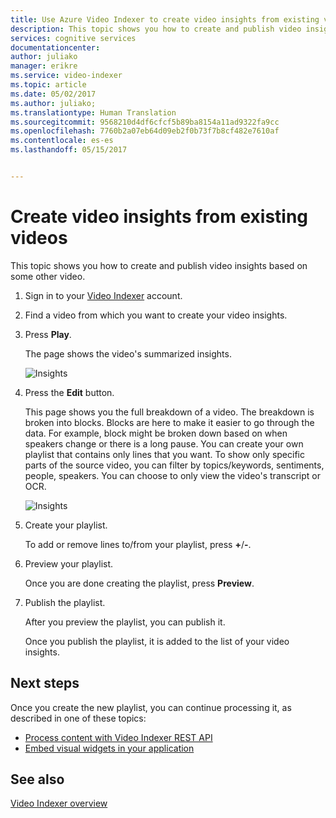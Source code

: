 ```yaml
---
title: Use Azure Video Indexer to create video insights from existing videos | Microsoft Docs
description: This topic shows you how to create and publish video insights based on some other video.
services: cognitive services
documentationcenter: 
author: juliako
manager: erikre
ms.service: video-indexer
ms.topic: article
ms.date: 05/02/2017
ms.author: juliako;
ms.translationtype: Human Translation
ms.sourcegitcommit: 9568210d4df6cfcf5b89ba8154a11ad9322fa9cc
ms.openlocfilehash: 7760b2a07eb64d09eb2f0b73f7b8cf482e7610af
ms.contentlocale: es-es
ms.lasthandoff: 05/15/2017


---
```

# <a name="create-video-insights-from-existing-videos"></a>Create video insights from existing videos

This topic shows you how to create and publish video insights based on some other video.

1. Sign in to your [Video Indexer](http://vi.microsoft.com) account.
2. Find a video from which you want to create your video insights.
3. Press **Play**.

    The page shows the video's summarized insights. 

    ![Insights](./media/video-indexer-create-new/video-indexer-summarized-insights.png)

3. Press the **Edit** button.

    This page shows you the full breakdown of a video. The breakdown is broken into blocks. Blocks are here to make it easier to go through the data. For example, block might be broken down based on when speakers change or there is a long pause. You can create your own playlist that contains only lines that you want. To show only specific parts of the source video, you can filter by topics/keywords, sentiments, people, speakers. You can choose to only view the video's transcript or OCR.    

    ![Insights](./media/video-indexer-create-new/video-indexer-create-new-playlist.png)

4. Create your playlist.

    To add or remove lines to/from your playlist, press **+**/**-**.

5. Preview your playlist.

    Once you are done creating the playlist, press **Preview**.
6. Publish the playlist.

    After you preview the playlist, you can publish it.

    Once you publish the playlist, it is added to the list of your video insights.


## <a name="next-steps"></a>Next steps 

Once you create the new playlist, you can continue processing it, as described in one of these topics: 

- [Process content with Video Indexer REST API](video-indexer-use-apis.md)
- [Embed visual widgets in your application](video-indexer-embed-widgets.md)

## <a name="see-also"></a>See also

[Video Indexer overview](video-indexer-overview.md) 

